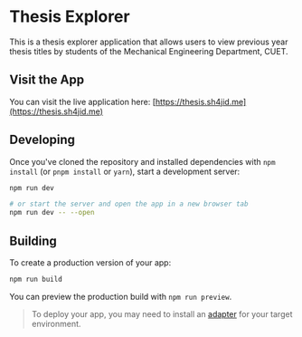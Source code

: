 # Thesis Explorer

This is a thesis explorer application that allows users to view previous year thesis titles by students of the Mechanical Engineering Department, CUET.

## Visit the App

You can visit the live application here: [https://thesis.sh4jid.me](https://thesis.sh4jid.me)

## Developing

Once you've cloned the repository and installed dependencies with `npm install` (or `pnpm install` or `yarn`), start a development server:

```bash
npm run dev

# or start the server and open the app in a new browser tab
npm run dev -- --open
```

## Building

To create a production version of your app:

```bash
npm run build
```

You can preview the production build with `npm run preview`.

> To deploy your app, you may need to install an [adapter](https://svelte.dev/docs/kit/adapters) for your target environment.
